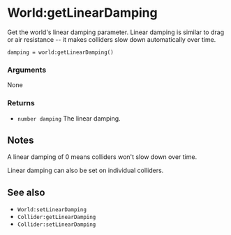 <!--
category: reference
-->

World:getLinearDamping
===

Get the world's linear damping parameter.  Linear damping is similar to drag or air resistance --
it makes colliders slow down automatically over time.

    damping = world:getLinearDamping()

### Arguments

None

### Returns

- `number damping` The linear damping.

Notes
---

A linear damping of 0 means colliders won't slow down over time.

Linear damping can also be set on individual colliders.

See also
---

- `World:setLinearDamping`
- `Collider:getLinearDamping`
- `Collider:setLinearDamping`
